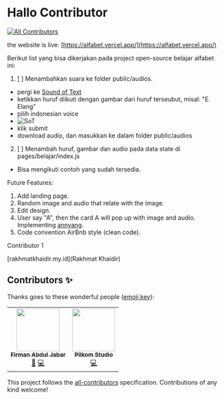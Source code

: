 # Hallo Contributor
<!-- ALL-CONTRIBUTORS-BADGE:START - Do not remove or modify this section -->
[![All Contributors](https://img.shields.io/badge/all_contributors-2-orange.svg?style=flat-square)](#contributors-)
<!-- ALL-CONTRIBUTORS-BADGE:END -->

the website is live: [https://alfabet.vercel.app/](https://alfabet.vercel.app/)

Berikut list yang bisa dikerjakan pada project open-source belajar alfabet ini:

1. [ ] Menambahkan suara ke folder public/audios.
  - pergi ke [Sound of Text](https://soundoftext.com/)
  - ketikkan huruf diikuti dengan gambar dari huruf terseubut, misal: "E. Elang"
  - pilih indonesian voice
  - ![SoT](https://i.ibb.co/MBMG2Xc/image.png)
  - klik submit
  - download audio, dan masukkan ke dalam folder public/audios
2. [ ] Menambah huruf, gambar dan audio pada data state di pages/belajar/index.js
  - Bisa mengikuti contoh yang sudah tersedia.

Future Features:
1. Add landing page.
2. Random image and audio that relate with the image.
3. Edit design.
4. User say "A", then the card A will pop up with image and audio. Implementing [annyang](https://github.com/TalAter/annyang).
5. Code convention AirBnb style (clean code).

Contributor 1

[rakhmatkhaidir.my.id](Rakhmat Khaidir)

## Contributors ✨

Thanks goes to these wonderful people ([emoji key](https://allcontributors.org/docs/en/emoji-key)):

<!-- ALL-CONTRIBUTORS-LIST:START - Do not remove or modify this section -->
<!-- prettier-ignore-start -->
<!-- markdownlint-disable -->
<table>
  <tr>
    <td align="center"><a href="http://firmanjabar.my.id"><img src="https://avatars1.githubusercontent.com/u/45032367?v=4" width="100px;" alt=""/><br /><sub><b>Firman Abdul Jabar</b></sub></a><br /><a href="#projectManagement-firmanjabar" title="Project Management">📆</a> <a href="https://github.com/firmanjabar/alfabet/commits?author=firmanjabar" title="Code">💻</a></td>
    <td align="center"><a href="https://github.com/rkhaidir"><img src="https://avatars0.githubusercontent.com/u/26153479?v=4" width="100px;" alt=""/><br /><sub><b>Pilkom Studio</b></sub></a><br /><a href="https://github.com/firmanjabar/alfabet/commits?author=rkhaidir" title="Code">💻</a></td>
  </tr>
</table>

<!-- markdownlint-enable -->
<!-- prettier-ignore-end -->
<!-- ALL-CONTRIBUTORS-LIST:END -->

This project follows the [all-contributors](https://github.com/all-contributors/all-contributors) specification. Contributions of any kind welcome!